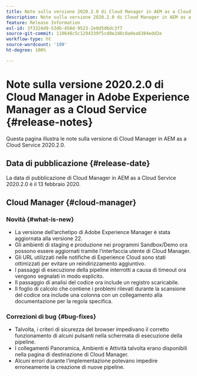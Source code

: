 ```yaml
---
title: Note sulla versione 2020.2.0 di Cloud Manager in AEM as a Cloud Service
description: Note sulla versione 2020.2.0 di Cloud Manager in AEM as a Cloud Service
feature: Release Information
exl-id: 3f3324d9-53db-458d-9523-2e0d5d6dc3f7
source-git-commit: 119648c5c1294339f5cd0e2d8c0a0ea6304edd2e
workflow-type: ht
source-wordcount: '199'
ht-degree: 100%

---
```


# Note sulla versione 2020.2.0 di Cloud Manager in Adobe Experience Manager as a Cloud Service {#release-notes}

Questa pagina illustra le note sulla versione di Cloud Manager in AEM as a Cloud Service 2020.2.0.

## Data di pubblicazione {#release-date}

La data di pubblicazione di Cloud Manager in AEM as a Cloud Service 2020.2.0 è il 13 febbraio 2020.

## Cloud Manager {#cloud-manager}

### Novità {#what-is-new}

* La versione dell’archetipo di Adobe Experience Manager è stata aggiornata alla versione 22.
* Gli ambienti di staging e produzione nei programmi Sandbox/Demo ora possono essere aggiornati tramite l’interfaccia utente di Cloud Manager.
* Gli URL utilizzati nelle notifiche di Experience Cloud sono stati ottimizzati per evitare un reindirizzamento aggiuntivo.
* I passaggi di esecuzione della pipeline interrotti a causa di timeout ora vengono segnalati in modo esplicito.
* Il passaggio di analisi del codice ora include un registro scaricabile.
* Il foglio di calcolo che contiene i problemi rilevati durante la scansione del codice ora include una colonna con un collegamento alla documentazione per la regola specifica.

### Correzioni di bug  {#bug-fixes}

* Talvolta, i criteri di sicurezza del browser impedivano il corretto funzionamento di alcuni pulsanti nella schermata di esecuzione della pipeline.
* I collegamenti Panoramica, Ambienti e Attività talvolta erano disponibili nella pagina di destinazione di Cloud Manager.
* Alcuni errori durante l’implementazione potevano impedire erroneamente la creazione di nuove pipeline.
